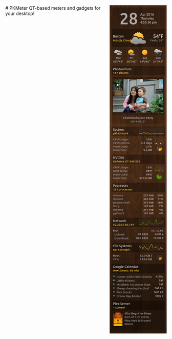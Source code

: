 <img align="right" src="media/screenshot.png">
# PKMeter
QT-based meters and gadgets for your desktop!
